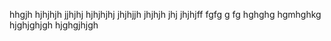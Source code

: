 hhgjh
hjhjhjh
jjhjhj
hjhjhjhj
jhjhjjh
jhjhjh
jhj
jhjhjff
fgfg
g
fg
hghghg
hgmhghkg
hjghjghjgh
hjghgjhjgh
